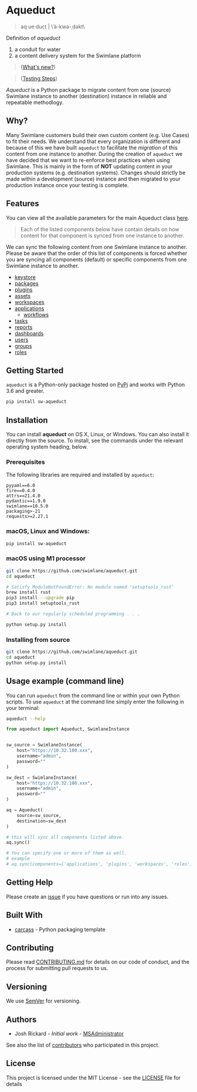 # Aqueduct 

> aq·ue·duct | \ˈä-kwə-ˌdəkt\

Definition of _aqueduct_

1. a conduit for water
2. a content delivery system for the Swimlane platform

> ([What's new?](CHANGELOG.md))

> ([Testing Steps](TESTING.md))

_Aqueduct_ is a Python package to migrate content from one (source) Swimlane instance to another (destination) instance in reliable and repeatable methodlogy.

## Why?

Many Swimlane customers build their own custom content (e.g. Use Cases) to fit their needs. We understand that every organization is different and because of this we have built `aqueduct` to facilitate the _migration_ of this content from one instance to another. During the creation of `aqueduct` we have decided that we want to re-enforce best practices when using Swimlane. This is mainly in the form of **NOT** updating content in your production systems (e.g. destination systems). Changes should strictly be made within a development (source) instance and then migrated to your production instance once your testing is complete.

## Features

You can view all the available parameters for the main Aqueduct class [here](docs/aqueduct.md).

> Each of the listed components below have contain details on how content for that component is synced from one instance to another.

We can sync the following content from one Swimlane instance to another. Please be aware that the order of this list of components is forced whether you are syncing all components (default) or specific components from one Swimlane instance to another.

* [keystore](components/keystore.md)
* [packages](components/packages.md)
* [plugins](components/plugins.md)
* [assets](components/assets.md)
* [workspaces](components/workspaces.md)
* [applications](components/applications.md)
    * [workflows](components/workflows.md)
* [tasks](components/tasks.md)
* [reports](components/reports.md)
* [dashboards](components/dashboards.md)
* [users](components/users.md)
* [groups](components/groups.md)
* [roles](components/roles.md)

## Getting Started

`aqueduct` is a Python-only package hosted on [PyPi](https://pypi.org/project/sw-aqueduct/) and works with Python 3.6 and greater.

```bash
pip install sw-aqueduct
```

## Installation

You can install **aqueduct** on OS X, Linux, or Windows. You can also install it directly from the source. To install, see the commands under the relevant operating system heading, below.

### Prerequisites

The following libraries are required and installed by `aqueduct`:

```
pyyaml==6.0
fire==0.4.0
attrs==21.4.0
pydantic==1.9.0
swimlane==10.5.0
packaging>-21
requests>=2.27.1
```

### macOS, Linux and Windows:

```bash
pip install sw-aqueduct
```

### macOS using M1 processor

```bash
git clone https://github.com/swimlane/aqueduct.git
cd aqueduct

# Satisfy ModuleNotFoundError: No module named 'setuptools_rust'
brew install rust
pip3 install --upgrade pip
pip3 install setuptools_rust

# Back to our regularly scheduled programming . . .  

python setup.py install
```

### Installing from source

```bash
git clone https://github.com/swimlane/aqueduct.git
cd aqueduct
python setup.py install
```

## Usage example (command line)

You can run `aqueduct` from the command line or within your own Python scripts. To use `aqueduct` at the command line simply enter the following in your terminal:

```bash
aqueduct --help
```

```python
from aqueduct import Aqueduct, SwimlaneInstance


sw_source = SwimlaneInstance(
    host="https://10.32.100.xxx",
    username="admin",
    password=""
)

sw_dest = SwimlaneInstance(
    host="https://10.32.100.xxx",
    username="admin",
    password=""
)

aq = Aqueduct(
    source=sw_source,
    destination=sw_dest
)

# this will sync all components listed above.
aq.sync()

# You can specify one or more of them as well.
# example
# aq.sync(components=['applications', 'plugins', 'workspaces', 'roles']
```

## Getting Help

Please create an [issue](https://github.com/swimlane/aqueduct/pulls) if you have questions or run into any issues.

## Built With

* [carcass](https://github.com/MSAdministrator/carcass) - Python packaging template

## Contributing

Please read [CONTRIBUTING.md](CONTRIBUTING.md) for details on our code of conduct, and the process for submitting pull requests to us.

## Versioning

We use [SemVer](http://semver.org/) for versioning. 

## Authors

* Josh Rickard - *Initial work* - [MSAdministrator](https://github.com/MSAdministrator)

See also the list of [contributors](https://github.com/swimlane/aqueduct/contributors) who participated in this project.

## License

This project is licensed under the MIT License - see the [LICENSE](LICENSE.md) file for details
